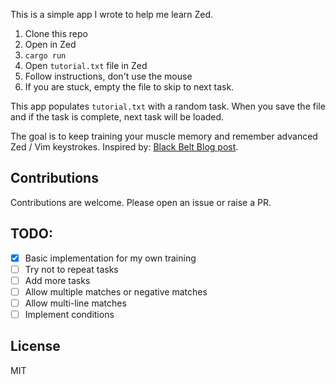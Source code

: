 This is a simple app I wrote to help me learn Zed.

1. Clone this repo
2. Open in Zed
3. `cargo run`
4. Open `tutorial.txt` file in Zed
5. Follow instructions, don't use the mouse
6. If you are stuck, empty the file to skip to next task.

This app populates `tutorial.txt` with a random task. When you save
the file and if the task is complete, next task will be loaded.

The goal is to keep training your muscle memory and remember advanced
Zed / Vim keystrokes. Inspired by:
[Black Belt Blog post](https://zed.dev/blog/text-manipulation).

## Contributions

Contributions are welcome. Please open an issue or raise a PR.

## TODO:

- [x] Basic implementation for my own training
- [ ] Try not to repeat tasks
- [ ] Add more tasks
- [ ] Allow multiple matches or negative matches
- [ ] Allow multi-line matches
- [ ] Implement conditions

## License

MIT
